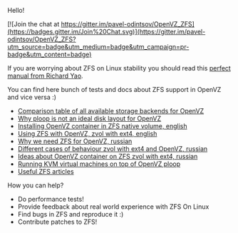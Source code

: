 Hello!

[![Join the chat at https://gitter.im/pavel-odintsov/OpenVZ_ZFS](https://badges.gitter.im/Join%20Chat.svg)](https://gitter.im/pavel-odintsov/OpenVZ_ZFS?utm_source=badge&utm_medium=badge&utm_campaign=pr-badge&utm_content=badge)

If you are worrying about ZFS on Linux stability you should read this [perfect manual from Richard Yao](https://clusterhq.com/blog/state-zfs-on-linux/).

You can find here bunch of tests and docs about ZFS support in OpenVZ and vice versa :)

* [Comparison table of all available storage backends for OpenVZ](openvz_storage_backends.md)
* [Why ploop is not an ideal disk layout for OpenVZ](ploop_issues.md)
* [Installing OpenVZ container in ZFS native volume, english](OpenVZ_containers_on_zfs_filesystem.md)
* [Using ZFS with OpenVZ, zvol with ext4, english](http://www.stableit.ru/2014/07/using-zfs-with-openvz-openvzfs.html)
* [Why we need ZFS for OpenVZ, russian](why_russian.md)
* [Different cases of behaviour zvol with ext4 and OpenVZ, russian](zvol_ext4_cases.pdf)
* [Ideas about OpenVZ container on ZFS zvol with ext4, russian](openvz_and_zfs_zvol_ext4.pdf)
* [Running KVM virtual machines on top of OpenVZ ploop](http://www.stableit.ru/2014/07/installing-kvm-virtual-machines-on.html)
* [Useful ZFS articles](useful_zfs_articles.md)

How you can help?
* Do performance tests!
* Provide feedback about real world experience with ZFS On Linux
* Find bugs in ZFS and reproduce it :)
* Contribute patches to ZFS! 


